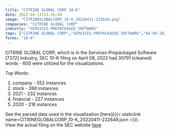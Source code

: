 ```yaml
---
title: "CITRINE GLOBAL CORP 10-K"
date: 2022-04-11T23:26:49
image: "CITRINEGLOBALCORP_10-K_20220411-232649.png"
companies: "CITRINE GLOBAL CORP"
industry: "SERVICES-PREPACKAGED SOFTWARE"
tags: ["CITRINE GLOBAL CORP","SERVICES-PREPACKAGED SOFTWARE","04-08-2022","10-K"]
forms: "10-K"
---
```

CITRINE GLOBAL CORP, which is in the Services-Prepackaged Software [7372] industry, SEC 10-K filing on April 08, 2022 had 30791 (cleaned) words - 600 were utilized for the visualizations.

Top Words:
1. company - 552 instances
2. stock - 266 instances
3. 2021 - 232 instances
4. financial - 227 instances
5. 2020 - 216 instances


See the parsed data used in the visualization [here]({{< staticlink name=CITRINEGLOBALCORP_10-K_20220411-232649.json >}}).  
View the actual filing on the SEC website [here](https://www.sec.gov/Archives/edgar/data/1498067/0001493152-22-009403.txt)